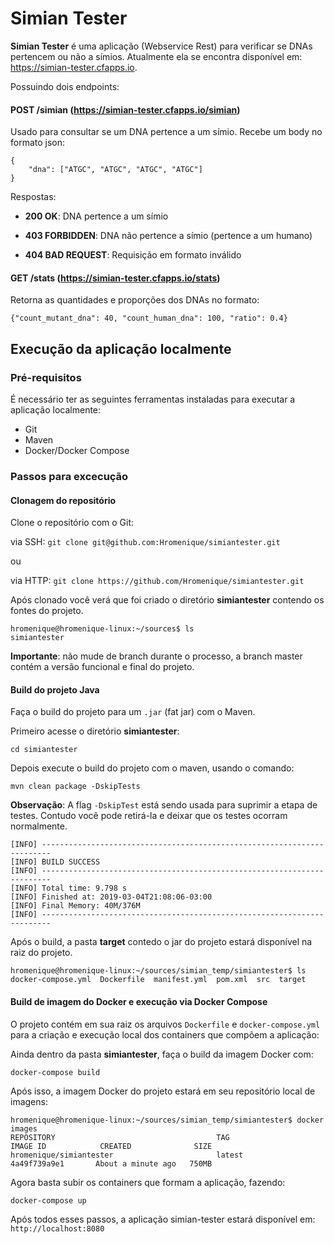 # Simian Tester

**Simian Tester** é uma aplicação (Webservice Rest) para verificar se DNAs pertencem ou não a símios. 
Atualmente ela se encontra disponível em: https://simian-tester.cfapps.io.

Possuindo dois endpoints:

#### POST /simian (https://simian-tester.cfapps.io/simian)
Usado para consultar se um DNA pertence a um símio. Recebe um body no formato json:
```
{
    "dna": ["ATGC", "ATGC", "ATGC", "ATGC"]
}
```
Respostas:

* **200 OK**: DNA pertence a um símio

* **403 FORBIDDEN**: DNA não pertence a símio (pertence a um humano)

* **404 BAD REQUEST**: Requisição em formato inválido

#### GET /stats (https://simian-tester.cfapps.io/stats)
Retorna as quantidades e proporções dos DNAs no formato:

```
{"count_mutant_dna": 40, "count_human_dna": 100, "ratio": 0.4}
```

## Execução da aplicação localmente

### Pré-requisitos

É necessário ter as seguintes ferramentas instaladas para executar a aplicação localmente:

* Git
* Maven
* Docker/Docker Compose

### Passos para excecução

#### Clonagem  do repositório

Clone o repositório com o Git:


via SSH: `git clone git@github.com:Hromenique/simiantester.git`


ou


via HTTP: `git clone https://github.com/Hromenique/simiantester.git`

Após clonado você verá que foi criado o diretório <b>simiantester</b> contendo os fontes do projeto. 

```
hromenique@hromenique-linux:~/sources$ ls
simiantester
```

**Importante**: não mude de branch durante o processo, a branch master contém a versão funcional e final do projeto.

#### Build do projeto Java

Faça o build do projeto para um `.jar` (fat jar) com o Maven. 

Primeiro acesse o diretório **simiantester**:

`cd simiantester`

Depois execute o build do projeto com o maven, usando o comando:

`mvn clean package -DskipTests`

**Observação**: A flag `-DskipTest` está sendo usada para suprimir a etapa de testes. Contudo você pode retirá-la e deixar que os testes ocorram normalmente.

```
[INFO] ------------------------------------------------------------------------
[INFO] BUILD SUCCESS
[INFO] ------------------------------------------------------------------------
[INFO] Total time: 9.798 s
[INFO] Finished at: 2019-03-04T21:08:06-03:00
[INFO] Final Memory: 40M/376M
[INFO] ------------------------------------------------------------------------
```
Após o build, a pasta **target** contedo o jar do projeto estará disponível na raiz do projeto.

```
hromenique@hromenique-linux:~/sources/simian_temp/simiantester$ ls
docker-compose.yml  Dockerfile  manifest.yml  pom.xml  src  target
```

#### Build de imagem do Docker e execução via Docker Compose

O projeto contém em sua raiz os arquivos `Dockerfile` e `docker-compose.yml` para a criação e execução local dos containers que compõem a aplicação:

Ainda dentro da pasta **simiantester**, faça o build da imagem Docker com:

`docker-compose build`

Após isso, a imagem Docker do projeto estará em seu repositório local de imagens:

```
hromenique@hromenique-linux:~/sources/simian_temp/simiantester$ docker images
REPOSITORY                                    TAG                 IMAGE ID            CREATED              SIZE
hromenique/simiantester                       latest              4a49f739a9e1       About a minute ago   750MB
```

Agora basta subir os containers que formam a aplicação, fazendo:

`docker-compose up`

Após todos esses passos, a aplicação simian-tester estará disponível em: `http://localhost:8080`








